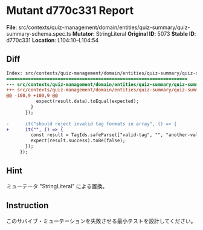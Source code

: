 # Mutant d770c331 Report

**File**: src/contexts/quiz-management/domain/entities/quiz-summary/quiz-summary-schema.spec.ts
**Mutator**: StringLiteral
**Original ID**: 5073
**Stable ID**: d770c331
**Location**: L104:10–L104:54

## Diff

```diff
Index: src/contexts/quiz-management/domain/entities/quiz-summary/quiz-summary-schema.spec.ts
===================================================================
--- src/contexts/quiz-management/domain/entities/quiz-summary/quiz-summary-schema.spec.ts	original
+++ src/contexts/quiz-management/domain/entities/quiz-summary/quiz-summary-schema.spec.ts	mutated #5073
@@ -100,9 +100,9 @@
           expect(result.data).toEqual(expected);
         }
       });
 
-      it("should reject invalid tag formats in array", () => {
+      it("", () => {
         const result = TagIds.safeParse(["valid-tag", "", "another-valid"]);
         expect(result.success).toBe(false);
       });
     });
```

## Hint

ミューテータ "StringLiteral" による置換。

## Instruction

このサバイブ・ミューテーションを失敗させる最小テストを設計してください。
